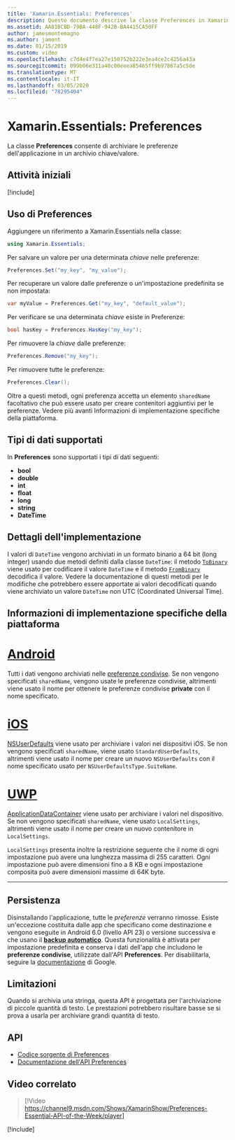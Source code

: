 ```yaml
---
title: 'Xamarin.Essentials: Preferences'
description: Questo documento descrive la classe Preferences in Xamarin.Essentials, che consente di salvare le preferenze dell'applicazione in un archivio chiave/valore. Illustra come usare la classe e i tipi di dati che possono essere archiviati.
ms.assetid: AA81BCBD-79BA-448F-942B-BA4415CA50FF
author: jamesmontemagno
ms.author: jamont
ms.date: 01/15/2019
ms.custom: video
ms.openlocfilehash: c7d4e4f7ea27e150752b222e3ea4ce2c4256a43a
ms.sourcegitcommit: 099b06e311a40c00eeea85465ff9b97867a5c5de
ms.translationtype: MT
ms.contentlocale: it-IT
ms.lasthandoff: 03/05/2020
ms.locfileid: "78295404"
---
```

# <a name="xamarinessentials-preferences"></a>Xamarin.Essentials: Preferences

La classe **Preferences** consente di archiviare le preferenze dell'applicazione in un archivio chiave/valore.

## <a name="get-started"></a>Attività iniziali

[!include[](~/essentials/includes/get-started.md)]

## <a name="using-preferences"></a>Uso di Preferences

Aggiungere un riferimento a Xamarin.Essentials nella classe:

```csharp
using Xamarin.Essentials;
```

Per salvare un valore per una determinata _chiave_ nelle preferenze:

```csharp
Preferences.Set("my_key", "my_value");
```

Per recuperare un valore dalle preferenze o un'impostazione predefinita se non impostata:

```csharp
var myValue = Preferences.Get("my_key", "default_value");
```

Per verificare se una determinata _chiave_ esiste in Preferenze:

```csharp
bool hasKey = Preferences.HasKey("my_key");
```

Per rimuovere la _chiave_ dalle preferenze:

```csharp
Preferences.Remove("my_key");
```

Per rimuovere tutte le preferenze:

```csharp
Preferences.Clear();
```

Oltre a questi metodi, ogni preferenza accetta un elemento `sharedName` facoltativo che può essere usato per creare contenitori aggiuntivi per le preferenze. Vedere più avanti Informazioni di implementazione specifiche della piattaforma.

## <a name="supported-data-types"></a>Tipi di dati supportati

In **Preferences** sono supportati i tipi di dati seguenti:

- **bool**
- **double**
- **int**
- **float**
- **long**
- **string**
- **DateTime**

## <a name="implementation-details"></a>Dettagli dell'implementazione

I valori di `DateTime` vengono archiviati in un formato binario a 64 bit (long integer) usando due metodi definiti dalla classe `DateTime`: il metodo [`ToBinary`](xref:System.DateTime.ToBinary) viene usato per codificare il valore `DateTime` e il metodo [`FromBinary`](xref:System.DateTime.FromBinary(System.Int64)) decodifica il valore. Vedere la documentazione di questi metodi per le modifiche che potrebbero essere apportate ai valori decodificati quando viene archiviato un valore `DateTime` non UTC (Coordinated Universal Time).

## <a name="platform-implementation-specifics"></a>Informazioni di implementazione specifiche della piattaforma

# <a name="android"></a>[Android](#tab/android)

Tutti i dati vengono archiviati nelle [preferenze condivise](https://developer.android.com/training/data-storage/shared-preferences.html). Se non vengono specificati `sharedName`, vengono usate le preferenze condivise, altrimenti viene usato il nome per ottenere le preferenze condivise **private** con il nome specificato.

# <a name="ios"></a>[iOS](#tab/ios)

[NSUserDefaults](https://docs.microsoft.com/xamarin/ios/app-fundamentals/user-defaults) viene usato per archiviare i valori nei dispositivi iOS. Se non vengono specificati `sharedName`, viene usato `StandardUserDefaults`, altrimenti viene usato il nome per creare un nuovo `NSUserDefaults` con il nome specificato usato per `NSUserDefaultsType.SuiteName`.

# <a name="uwp"></a>[UWP](#tab/uwp)

[ApplicationDataContainer](https://docs.microsoft.com/uwp/api/windows.storage.applicationdatacontainer) viene usato per archiviare i valori nel dispositivo. Se non vengono specificati `sharedName`, viene usato `LocalSettings`, altrimenti viene usato il nome per creare un nuovo contenitore in `LocalSettings`. 

`LocalSettings` presenta inoltre la restrizione seguente che il nome di ogni impostazione può avere una lunghezza massima di 255 caratteri. Ogni impostazione può avere dimensioni fino a 8 KB e ogni impostazione composita può avere dimensioni massime di 64K byte.

--------------

## <a name="persistence"></a>Persistenza

Disinstallando l'applicazione, tutte le _preferenze_ verranno rimosse. Esiste un'eccezione costituita dalle app che specificano come destinazione e vengono eseguite in Android 6.0 (livello API 23) o versione successiva e che usano il [__backup automatico__](https://developer.android.com/guide/topics/data/autobackup). Questa funzionalità è attivata per impostazione predefinita e conserva i dati dell'app che includono le __preferenze condivise__, utilizzate dall'API **Preferences**. Per disabilitarla, seguire la [documentazione](https://developer.android.com/guide/topics/data/autobackup) di Google.

## <a name="limitations"></a>Limitazioni

Quando si archivia una stringa, questa API è progettata per l'archiviazione di piccole quantità di testo.  Le prestazioni potrebbero risultare basse se si prova a usarla per archiviare grandi quantità di testo.

## <a name="api"></a>API

- [Codice sorgente di Preferences](https://github.com/xamarin/Essentials/tree/master/Xamarin.Essentials/Preferences)
- [Documentazione dell'API Preferences](xref:Xamarin.Essentials.Preferences)

## <a name="related-video"></a>Video correlato

> [!Video https://channel9.msdn.com/Shows/XamarinShow/Preferences-Essential-API-of-the-Week/player]

[!include[](~/essentials/includes/xamarin-show-essentials.md)]
